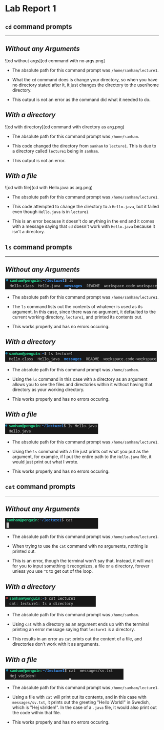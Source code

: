 # Lab Report 1


## `cd` command prompts
---

*Without any Arguments*
---
![cd without args][cd command with no args.png]

- The absolute path for this command prompt was `/home/samham/lecture1`.

- What the `cd` command does is change your directory, so when you have no directory stated after it, it just changes the directory to the user/home directory.

- This output is not an error as the command did what it needed to do.


*With a directory*
---
![cd with directory](cd command with directory as arg.png)

- The absolute path for this command prompt was `/home/samham`.

- This code changed the directory from `samham` to `lecture1`. This is due to a directory called `lecture1` being in `samham`.

- This output is not an error.


*With a file*
---
![cd with file](cd with Hello.java as arg.png)

- The absolute path for this command prompt was `/home/samham/lecture1`.

- This code attempted to change the directory to a `Hello.java`, but it failed even though `Hello.java` is in `lecture1`

- This is an error because it doesn't do anything in the end and it comes with a message saying that `cd` doesn't work with `Hello.java` because it isn't a directory.


## `ls` command prompts
---

*Without any Arguments*
---
![ls without args](https://github.com/Sam-Ham-UCSD/cse15l-lab-reports/blob/main/ls%20command%20with%20no%20args.png)

- The absolute path for this command prompt was `/home/samham/lecture1`.

- The `ls` command lists out the contents of whatever is used as its argument. In this case, since there was no argument, it defaulted to the current working directory, `lecture1`, and printed its contents out.

- This works properly and has no errors occuring.


*With a directory*
---
![ls with directory](https://github.com/Sam-Ham-UCSD/cse15l-lab-reports/blob/main/ls%20command%20with%20directory%20as%20arg.png)

- The absolute path for this command prompt was `/home/samham`.

- Using the `ls` command in this case with a directory as an argument allows you to see the files and directories within it without having that directory as your working directory.

- This works properly and has no errors occuring.

*With a file*
---
![ls with file](https://github.com/Sam-Ham-UCSD/cse15l-lab-reports/blob/main/ls%20command%20with%20Hello.java%20as%20arg.png)

- The absolute path for this command prompt was `/home/samham/lecture1`.

- Using the `ls` command with a file just prints out what you put as the argument, for example, if I put the entire path to the `Hello.java` file, it would just print out what I wrote.

- This works properly and has no errors occuring.

## `cat` command prompts
---

*Without any Arguments*
---
![cat without args](https://github.com/Sam-Ham-UCSD/cse15l-lab-reports/blob/main/cat%20command%20with%20no%20args1.png)

- The absolute path for this command prompt was `/home/samham/lecture1`.

- When trying to use the `cat` command with no arguments, nothing is printed out.

- This is an error, though the terminal won't say that. Instead, it will wait for you to input something it recognizes, a file or a directory, forever unless you use `^C` to get out of the loop.

*With a directory*
---
![cat with directory](https://github.com/Sam-Ham-UCSD/cse15l-lab-reports/blob/main/cat%20command%20with%20directory%20command.png)

- The absolute path for this command prompt was `/home/samham`.

- Using `cat` with a directory as an argument ends up with the terminal printing an error message saying that `lecture1` is a directory.

- This results in an error as `cat` prints out the content of a file, and directories don't work with it as arguments.

*With a file*
---
![cat with file](https://github.com/Sam-Ham-UCSD/cse15l-lab-reports/blob/main/cat%20command%20with%20file%20as%20arg.png)

- The absolute path for this command prompt was `/home/samham/lecture1`.

- Using a file with `cat` will print out its contents, and in this case with `messages/sv.txt`, it prints out the greeting "Hello World!" in Swedish, which is "Hej världen!". In the case of a `.java` file, it would also print out the code within that file.

- This works properly and has no errors occuring.
